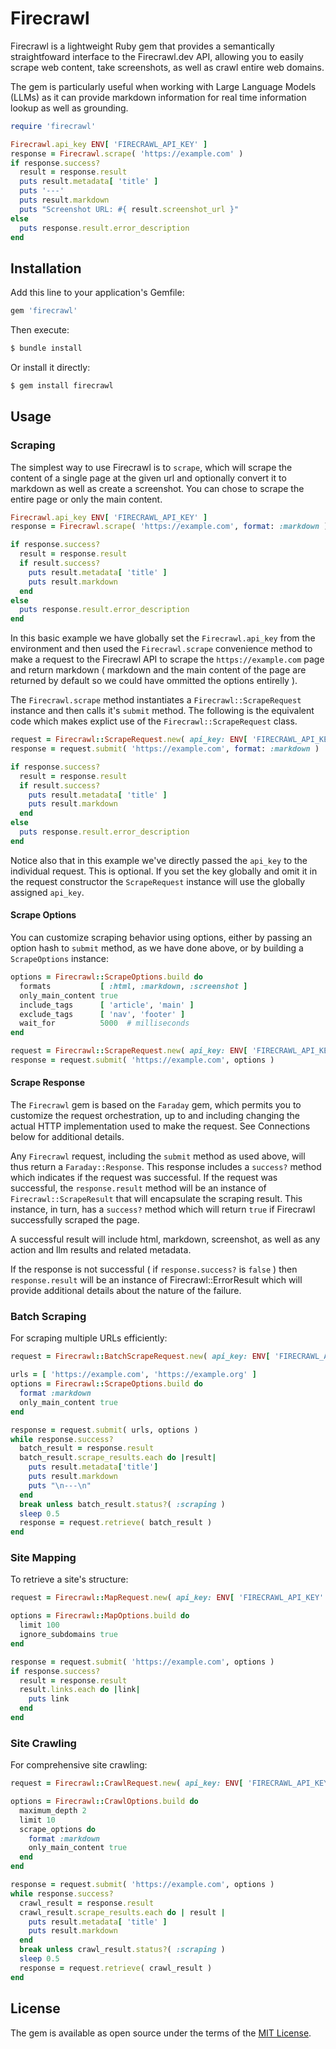 # Firecrawl

Firecrawl is a lightweight Ruby gem that provides a semantically straightfoward interface to 
the Firecrawl.dev API, allowing you to easily scrape web content, take screenshots, as well as 
crawl entire web domains. 

The gem is particularly useful when working with Large Language Models (LLMs) as it can 
provide markdown information for real time information lookup as well as grounding.

```ruby
require 'firecrawl'

Firecrawl.api_key ENV[ 'FIRECRAWL_API_KEY' ]
response = Firecrawl.scrape( 'https://example.com' )
if response.success?
  result = response.result 
  puts result.metadata[ 'title' ]
  puts '---'
  puts result.markdown
  puts "Screenshot URL: #{ result.screenshot_url }"
else 
  puts response.result.error_description 
end 
```

## Installation

Add this line to your application's Gemfile:

```ruby
gem 'firecrawl'
```

Then execute:

```bash
$ bundle install
```

Or install it directly:

```bash
$ gem install firecrawl
```

## Usage

### Scraping

The simplest way to use Firecrawl is to `scrape`, which will scrape the content of a single page
at the given url and optionally convert it to markdown as well as create a screenshot. You can 
chose to scrape the entire page or only the main content.

```ruby
Firecrawl.api_key ENV[ 'FIRECRAWL_API_KEY' ]
response = Firecrawl.scrape( 'https://example.com', format: :markdown )

if response.success?
  result = response.result
  if result.success?
    puts result.metadata[ 'title' ]
    puts result.markdown
  end
else
  puts response.result.error_description
end
```

In this basic example we have globally set the `Firecrawl.api_key` from the environment and then
used the `Firecrawl.scrape` convenience method to make a request to the Firecrawl API to scrape 
the `https://example.com` page and return markdown ( markdown and the main content of the page 
are returned by default so we could have ommitted the options entirelly ).

The `Firecrawl.scrape` method instantiates a `Firecrawl::ScrapeRequest` instance and then calls
it's `submit` method. The following is the equivalent code which makes explict use of the 
`Firecrawl::ScrapeRequest` class.

```ruby
request = Firecrawl::ScrapeRequest.new( api_key: ENV[ 'FIRECRAWL_API_KEY' ] )
response = request.submit( 'https://example.com', format: :markdown )

if response.success?
  result = response.result
  if result.success?
    puts result.metadata[ 'title' ]
    puts result.markdown
  end
else
  puts response.result.error_description
end
```

Notice also that in this example we've directly passed the `api_key` to the individual request. 
This is optional. If you set the key globally and omit it in the request constructor the 
`ScrapeRequest` instance will use the globally assigned `api_key`.

#### Scrape Options

You can customize scraping behavior using options, either by passing an option hash to 
`submit` method, as we have done above, or by building a `ScrapeOptions` instance:

```ruby
options = Firecrawl::ScrapeOptions.build do 
  formats           [ :html, :markdown, :screenshot ]
  only_main_content true
  include_tags      [ 'article', 'main' ]
  exclude_tags      [ 'nav', 'footer' ]
  wait_for          5000  # milliseconds
end

request = Firecrawl::ScrapeRequest.new( api_key: ENV[ 'FIRECRAWL_API_KEY' ] )
response = request.submit( 'https://example.com', options )
```

#### Scrape Response

The `Firecrawl` gem is based on the `Faraday` gem, which permits you to customize the request
orchestration, up to and including changing the actual HTTP implementation used to make the 
request. See Connections below for additional details.

Any `Firecrawl` request, including the `submit` method as used above, will thus return a 
`Faraday::Response`. This response includes a `success?` method which indicates if the request 
was successful. If the request was successful, the `response.result` method will be an instance 
of `Firecrawl::ScrapeResult` that will encapsulate the scraping result. This instance, in turn, 
has a `success?` method which will return `true` if Firecrawl successfully scraped the page. 

A successful result will include html, markdown, screenshot, as well as any action and llm 
results and related metadata. 

If the response is not successful ( if `response.success?` is `false` ) then `response.result` 
will be an instance of Firecrawl::ErrorResult which will provide additional details about the 
nature of the failure.

### Batch Scraping

For scraping multiple URLs efficiently:

```ruby
request = Firecrawl::BatchScrapeRequest.new( api_key: ENV[ 'FIRECRAWL_API_KEY' ] )

urls = [ 'https://example.com', 'https://example.org' ]
options = Firecrawl::ScrapeOptions.build do 
  format :markdown
  only_main_content true
end

response = request.submit( urls, options )
while response.success?
  batch_result = response.result
  batch_result.scrape_results.each do |result|
    puts result.metadata['title']
    puts result.markdown
    puts "\n---\n"
  end
  break unless batch_result.status?( :scraping )
  sleep 0.5
  response = request.retrieve( batch_result )
end
```

### Site Mapping

To retrieve a site's structure:

```ruby
request = Firecrawl::MapRequest.new( api_key: ENV[ 'FIRECRAWL_API_KEY' ] )

options = Firecrawl::MapOptions.build do 
  limit 100
  ignore_subdomains true
end

response = request.submit( 'https://example.com', options )
if response.success?
  result = response.result
  result.links.each do |link|
    puts link
  end
end
```

### Site Crawling

For comprehensive site crawling:

```ruby
request = Firecrawl::CrawlRequest.new( api_key: ENV[ 'FIRECRAWL_API_KEY' ] )

options = Firecrawl::CrawlOptions.build do 
  maximum_depth 2
  limit 10
  scrape_options do 
    format :markdown
    only_main_content true
  end
end

response = request.submit( 'https://example.com', options )
while response.success?
  crawl_result = response.result
  crawl_result.scrape_results.each do | result |
    puts result.metadata[ 'title' ]
    puts result.markdown
  end
  break unless crawl_result.status?( :scraping )
  sleep 0.5
  response = request.retrieve( crawl_result )
end
```

## License

The gem is available as open source under the terms of the [MIT License](https://opensource.org/licenses/MIT).

